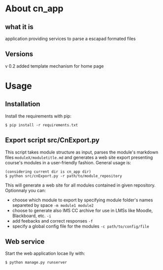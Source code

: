 # About cn_app

## what it is
application providing services to parse a escapad formated files 

## Versions
v 0.2 added template mechanism for home page

# Usage

## Installation

Install the requirements with pip:

```
$ pip install -r requirements.txt
```

## Export script src/CnExport.py

This script takes module structure as input, parses the module's markdown files `moduleX/moduletitle.md` and generates a web site export presenting course's modules in a user-friendly fashion. General usage is:
```
(considering current dir is cn_app dir)
$ python src/cnExport.py -r path/to/module_repository
```

This will generate a web site for all modules contained in given repository. Optionnaly you can:

- choose which module to export by specifying module folder's names separeted by space `-m module1 module2 ` 
- choose to generate also IMS CC  archive for use in LMSs like Moodle, Blackboard, etc. `-i`
- add feebacks and correct responses `-f`
- specify a global config file for the modules `-c path/to/config/file`



## Web service

Start the web application locae lly with:

```
$ python manage.py runserver
```

